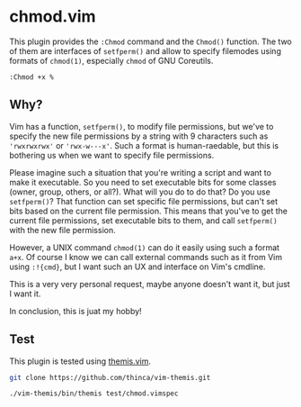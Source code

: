 # chmod.vim

This plugin provides the `:Chmod` command and the `Chmod()` function.
The two of them are interfaces of `setfperm()` and allow to specify filemodes using formats of `chmod(1)`, especially `chmod` of GNU Coreutils.

```vim
:Chmod +x %
```

## Why?

Vim has a function, `setfperm()`, to modify file permissions, but we've to specify the new file permissions by a string with 9 characters such as `'rwxrwxrwx'` or `'rwx-w---x'`.
Such a format is human-raedable, but this is bothering us when we want to specify file permissions.

Please imagine such a situation that you're writing a script and want to make it executable.
So you need to set executable bits for some classes (owner, group, others, or all?).
What will you do to do that?
Do you use `setfperm()`?
That function can set specific file permissions, but can't set bits based on the current file permission.
This means that you've to get the current file permissions, set executable bits to them, and call `setfperm()` with the new file permission.

However, a UNIX command `chmod(1)` can do it easily using such a format `a+x`.
Of course I know we can call external commands such as it from Vim using `:!{cmd}`, but I want such an UX and interface on Vim's cmdline.

This is a very very personal request, maybe anyone doesn't want it, but just I want it.

In conclusion, this is juat my hobby!

## Test

This plugin is tested using [themis.vim](https://github.com/thinca/vim-themis).

```sh
git clone https://github.com/thinca/vim-themis.git

./vim-themis/bin/themis test/chmod.vimspec
```
